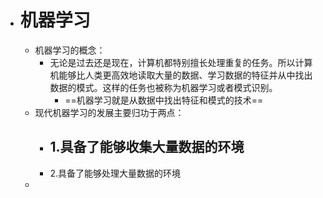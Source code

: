 - # 机器学习
	- 机器学习的概念：
		- 无论是过去还是现在，计算机都特别擅长处理重复的任务。所以计算机能够比人类更高效地读取大量的数据、学习数据的特征并从中找出数据的模式。这样的任务也被称为机器学习或者模式识别。
			- ==机器学习就是从数据中找出特征和模式的技术==
	- 现代机器学习的发展主要归功于两点：
		- 1.具备了能够收集大量数据的环境
			-
		- 2.具备了能够处理大量数据的环境
	-